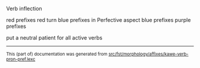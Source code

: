 Verb inflection

red prefixes 
red turn blue prefixes in Perfective aspect
blue prefixes
purple prefixes

put a neutral patient for all active verbs

* * *

<small>This (part of) documentation was generated from [src/fst/morphology/affixes/kawe-verb-pron-pref.lexc](https://github.com/giellalt/lang-moh/blob/main/src/fst/morphology/affixes/kawe-verb-pron-pref.lexc)</small>
